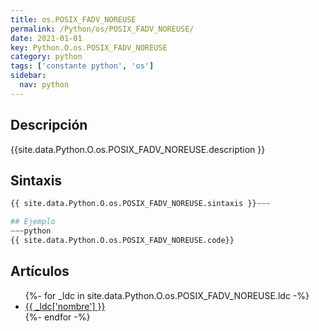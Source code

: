 ```yaml
---
title: os.POSIX_FADV_NOREUSE
permalink: /Python/os/POSIX_FADV_NOREUSE/
date: 2021-01-01
key: Python.O.os.POSIX_FADV_NOREUSE
category: python
tags: ['constante python', 'os']
sidebar: 
  nav: python
---
```


## Descripción
{{site.data.Python.O.os.POSIX_FADV_NOREUSE.description }}

## Sintaxis
~~~python
{{ site.data.Python.O.os.POSIX_FADV_NOREUSE.sintaxis }}~~~

## Ejemplo
~~~python
{{ site.data.Python.O.os.POSIX_FADV_NOREUSE.code}}
~~~

## Artículos
<ul>
{%- for _ldc in site.data.Python.O.os.POSIX_FADV_NOREUSE.ldc -%}
   <li>
       <a href="{{_ldc['url'] }}">{{ _ldc['nombre'] }}</a>
   </li>
{%- endfor -%}
</ul>
